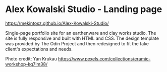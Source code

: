 # Alex Kowalski Studio - Landing page
https://mekintosz.github.io/Alex-Kowalski-Studio/

Single-page portfolio site for an earthenware and clay works studio. The site is fully responsive and built with HTML and CSS. The design template was provided by The Odin Project and then redesigned to fit the fake client's expectations and needs.

Photo credit: Yan Krukau https://www.pexels.com/collections/eramic-workshop-kq7lm38/
